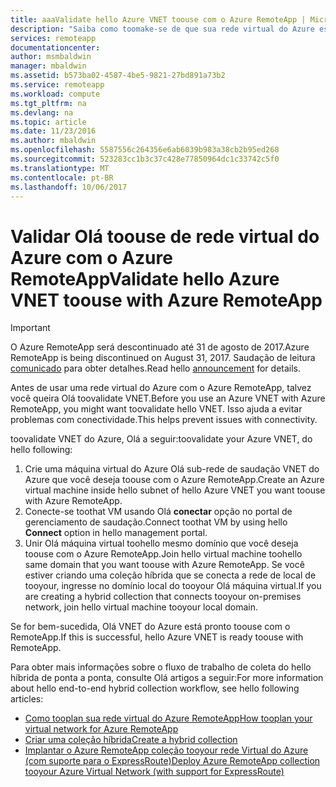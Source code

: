 ```yaml
---
title: aaaValidate hello Azure VNET toouse com o Azure RemoteApp | Microsoft Docs
description: "Saiba como toomake-se de que sua rede virtual do Azure está pronto toouse com o Azure RemoteApp"
services: remoteapp
documentationcenter: 
author: msmbaldwin
manager: mbaldwin
ms.assetid: b573ba02-4587-4be5-9821-27bd891a73b2
ms.service: remoteapp
ms.workload: compute
ms.tgt_pltfrm: na
ms.devlang: na
ms.topic: article
ms.date: 11/23/2016
ms.author: mbaldwin
ms.openlocfilehash: 5587556c264356e6ab6039b983a38cb2b95ed268
ms.sourcegitcommit: 523283cc1b3c37c428e77850964dc1c33742c5f0
ms.translationtype: MT
ms.contentlocale: pt-BR
ms.lasthandoff: 10/06/2017
---
```

# <a name="validate-hello-azure-vnet-toouse-with-azure-remoteapp"></a><span data-ttu-id="9140f-103">Validar Olá toouse de rede virtual do Azure com o Azure RemoteApp</span><span class="sxs-lookup"><span data-stu-id="9140f-103">Validate hello Azure VNET toouse with Azure RemoteApp</span></span>
> [!IMPORTANT]
> <span data-ttu-id="9140f-104">O Azure RemoteApp será descontinuado até 31 de agosto de 2017.</span><span class="sxs-lookup"><span data-stu-id="9140f-104">Azure RemoteApp is being discontinued on August 31, 2017.</span></span> <span data-ttu-id="9140f-105">Saudação de leitura [comunicado](https://go.microsoft.com/fwlink/?linkid=821148) para obter detalhes.</span><span class="sxs-lookup"><span data-stu-id="9140f-105">Read hello [announcement](https://go.microsoft.com/fwlink/?linkid=821148) for details.</span></span>
> 
> 

<span data-ttu-id="9140f-106">Antes de usar uma rede virtual do Azure com o Azure RemoteApp, talvez você queira Olá toovalidate VNET.</span><span class="sxs-lookup"><span data-stu-id="9140f-106">Before you use an Azure VNET with Azure RemoteApp, you might want toovalidate hello VNET.</span></span> <span data-ttu-id="9140f-107">Isso ajuda a evitar problemas com conectividade.</span><span class="sxs-lookup"><span data-stu-id="9140f-107">This helps prevent issues with connectivity.</span></span>

<span data-ttu-id="9140f-108">toovalidate VNET do Azure, Olá a seguir:</span><span class="sxs-lookup"><span data-stu-id="9140f-108">toovalidate your Azure VNET, do hello following:</span></span>

1. <span data-ttu-id="9140f-109">Crie uma máquina virtual do Azure Olá sub-rede de saudação VNET do Azure que você deseja toouse com o Azure RemoteApp.</span><span class="sxs-lookup"><span data-stu-id="9140f-109">Create an Azure virtual machine inside hello subnet of hello Azure VNET you want toouse with Azure RemoteApp.</span></span>
2. <span data-ttu-id="9140f-110">Conecte-se toothat VM usando Olá **conectar** opção no portal de gerenciamento de saudação.</span><span class="sxs-lookup"><span data-stu-id="9140f-110">Connect toothat VM by using hello **Connect** option in hello management portal.</span></span>
3. <span data-ttu-id="9140f-111">Unir Olá máquina virtual toohello mesmo domínio que você deseja toouse com o Azure RemoteApp.</span><span class="sxs-lookup"><span data-stu-id="9140f-111">Join hello virtual machine toohello same domain that you want toouse with Azure RemoteApp.</span></span> <span data-ttu-id="9140f-112">Se você estiver criando uma coleção híbrida que se conecta a rede de local de tooyour, ingresse no domínio local do tooyour Olá máquina virtual.</span><span class="sxs-lookup"><span data-stu-id="9140f-112">If you are creating a hybrid collection that connects tooyour on-premises network, join hello virtual machine tooyour local domain.</span></span>

<span data-ttu-id="9140f-113">Se for bem-sucedida, Olá VNET do Azure está pronto toouse com o RemoteApp.</span><span class="sxs-lookup"><span data-stu-id="9140f-113">If this is successful, hello Azure VNET is ready toouse with RemoteApp.</span></span>

<span data-ttu-id="9140f-114">Para obter mais informações sobre o fluxo de trabalho de coleta do hello híbrida de ponta a ponta, consulte Olá artigos a seguir:</span><span class="sxs-lookup"><span data-stu-id="9140f-114">For more information about hello end-to-end hybrid collection workflow, see hello following articles:</span></span>

* [<span data-ttu-id="9140f-115">Como tooplan sua rede virtual do Azure RemoteApp</span><span class="sxs-lookup"><span data-stu-id="9140f-115">How tooplan your virtual network for Azure RemoteApp</span></span>](remoteapp-planvnet.md)
* [<span data-ttu-id="9140f-116">Criar uma coleção híbrida</span><span class="sxs-lookup"><span data-stu-id="9140f-116">Create a hybrid collection</span></span>](remoteapp-create-hybrid-deployment.md)
* [<span data-ttu-id="9140f-117">Implantar o Azure RemoteApp coleção tooyour rede Virtual do Azure (com suporte para o ExpressRoute)</span><span class="sxs-lookup"><span data-stu-id="9140f-117">Deploy Azure RemoteApp collection tooyour Azure Virtual Network (with support for ExpressRoute)</span></span>](http://blogs.msdn.com/b/rds/archive/2015/04/23/deploy-azure-remoteapp-collection-to-your-azure-virtual-network-with-support-for-expressroute.aspx)

